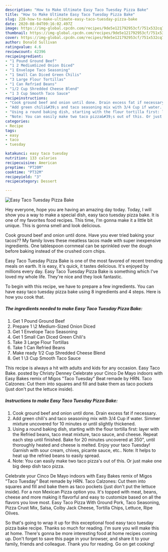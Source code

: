 ```yaml
---
description: "How to Make Ultimate Easy Taco Tuesday Pizza Bake"
title: "How to Make Ultimate Easy Taco Tuesday Pizza Bake"
slug: 228-how-to-make-ultimate-easy-taco-tuesday-pizza-bake
date: 2020-08-04T09:16:02.497Z
image: https://img-global.cpcdn.com/recipes/9de5e121792953cf/751x532cq70/easy-taco-tuesday-pizza-bake-recipe-main-photo.jpg
thumbnail: https://img-global.cpcdn.com/recipes/9de5e121792953cf/751x532cq70/easy-taco-tuesday-pizza-bake-recipe-main-photo.jpg
cover: https://img-global.cpcdn.com/recipes/9de5e121792953cf/751x532cq70/easy-taco-tuesday-pizza-bake-recipe-main-photo.jpg
author: Donald Sullivan
ratingvalue: 4.6
reviewcount: 42396
recipeingredient:
- "1 Pound Ground Beef"
- "1 2 MediumSized Onion Diced"
- "1 Envelope Taco Seasoning"
- "1 Small Can Diced Green Chilis"
- "3 Large Flour Tortillas"
- "1 Can Refried Beans"
- "1/2 Cup Shredded Cheese Blend"
- "1 3 Cup Smooth Taco Sauce"
recipeinstructions:
- "Cook ground beef and onion until done. Drain excess fat if necessary."
- "Add green chili&#39;s and taco seasoning mix with 3/4 Cup if water. Simmer mixture uncovered for 10 minutes or until slightly thickened."
- "Using a round baking dish, starting with the flour tortilla first: layer with the Refried beans, taco meat mixture, taco sauce, and cheese. Repeat each step until finished. Bake for 20 minutes uncovered at 350&#34;, until thoroughly heated and cheese is melted. Enjoy your taco Tuesday! Garnish with sour cream, chives, picante sauce, etc.. Note: It helps to heat up the refried beans to easily spread."
- "Note: You can easily make two taco pizza&#39;s out of this. Or just make one big deep dish taco pizza."
categories:
- Recipe
tags:
- easy
- taco
- tuesday

katakunci: easy taco tuesday 
nutrition: 133 calories
recipecuisine: American
preptime: "PT20M"
cooktime: "PT32M"
recipeyield: "3"
recipecategory: Dessert

---
```



![Easy Taco Tuesday Pizza Bake](https://img-global.cpcdn.com/recipes/9de5e121792953cf/751x532cq70/easy-taco-tuesday-pizza-bake-recipe-main-photo.jpg)

Hey everyone, hope you are having an amazing day today. Today, I will show you a way to make a special dish, easy taco tuesday pizza bake. It is one of my favorites food recipes. This time, I'm gonna make it a little bit unique. This is gonna smell and look delicious.

Cook ground beef and onion until done. Have you ever tried baking your tacos?? My family loves these meatless tacos made with super inexpensive ingredients. One tablespoon cornmeal can be sprinkled over the dough before baking instead of the crushed corn chips.

Easy Taco Tuesday Pizza Bake is one of the most favored of recent trending meals on earth. It is easy, it's quick, it tastes delicious. It's enjoyed by millions every day. Easy Taco Tuesday Pizza Bake is something which I've loved my whole life. They're nice and they look fantastic.


To begin with this recipe, we have to prepare a few ingredients. You can have easy taco tuesday pizza bake using 8 ingredients and 4 steps. Here is how you cook that.

<!--inarticleads1-->

##### The ingredients needed to make Easy Taco Tuesday Pizza Bake:

1. Get 1 Pound Ground Beef
1. Prepare 1 \2 Medium-Sized Onion Diced
1. Get 1 Envelope Taco Seasoning
1. Get 1 Small Can Diced Green Chili&#39;s
1. Take 3 Large Flour Tortillas
1. Take 1 Can Refried Beans
1. Make ready 1/2 Cup Shredded Cheese Blend
1. Get 1 \3 Cup Smooth Taco Sauce


This recipe is always a hit with adults and kids for any occasion. Easy Taco Bake. posted by Christy Denney Celebrate your Cinco De Mayo indoors with Easy Bakes remix of Migos &#34;Taco Tuesday&#34; Beat remade by HRN. Taco Calzones: Cut them into squares and fill and bake them as taco pockets (just don&#39;t put the lettuce inside). 

<!--inarticleads2-->

##### Instructions to make Easy Taco Tuesday Pizza Bake:

1. Cook ground beef and onion until done. Drain excess fat if necessary.
1. Add green chili&#39;s and taco seasoning mix with 3/4 Cup if water. Simmer mixture uncovered for 10 minutes or until slightly thickened.
1. Using a round baking dish, starting with the flour tortilla first: layer with the Refried beans, taco meat mixture, taco sauce, and cheese. Repeat each step until finished. Bake for 20 minutes uncovered at 350&#34;, until thoroughly heated and cheese is melted. Enjoy your taco Tuesday! Garnish with sour cream, chives, picante sauce, etc.. Note: It helps to heat up the refried beans to easily spread.
1. Note: You can easily make two taco pizza&#39;s out of this. Or just make one big deep dish taco pizza.


Celebrate your Cinco De Mayo indoors with Easy Bakes remix of Migos &#34;Taco Tuesday&#34; Beat remade by HRN. Taco Calzones: Cut them into squares and fill and bake them as taco pockets (just don&#39;t put the lettuce inside). For a non Mexican Pizza option you. It&#39;s topped with meat, beans, cheese and more making it flavorful and easy to customize based on all the flavors you love most. Easy Taco Pizza With Ground Pork, Taco Seasoning, Pizza Crust Mix, Salsa, Colby Jack Cheese, Tortilla Chips, Lettuce, Ripe Olives. 

So that's going to wrap it up for this exceptional food easy taco tuesday pizza bake recipe. Thanks so much for reading. I'm sure you will make this at home. There's gonna be more interesting food at home recipes coming up. Don't forget to save this page in your browser, and share it to your family, friends and colleague. Thank you for reading. Go on get cooking!
